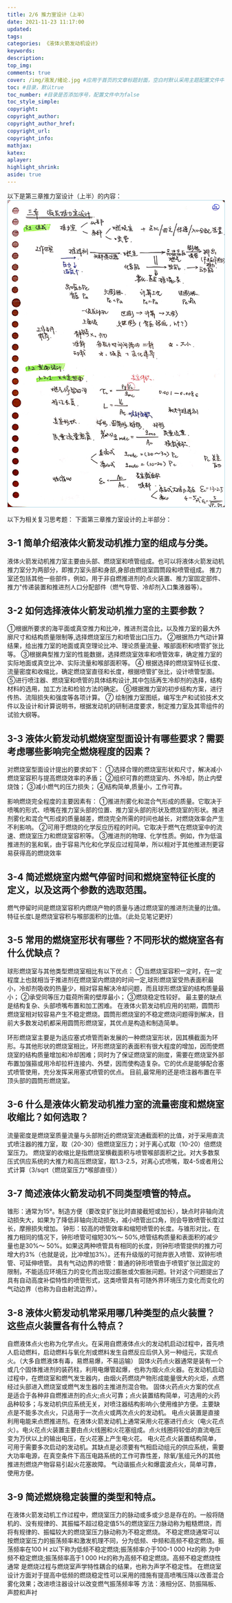 ```yaml
---
title: 2/6 推力室设计（上半）
date: 2021-11-23 11:17:00
updated:
tags:
categories: 《液体火箭发动机设计》
keywords:
description:
top_img:
comments: true
cover: /img/液发/绪论.jpg #应用于首页的文章标题封面，空白时默认采用主题配置文件中89/92行的参数，可选false
toc: #目录，默认true
toc_number: #目录是否添加序号，配置文件中为false
toc_style_simple:
copyright:
copyright_author:
copyright_author_href:
copyright_url:
copyright_info:
mathjax:
katex:
aplayer:
highlight_shrink:
aside: true
---
```

以下是第三章推力室设计（上半）的内容：
![第三章笔记1](/img/液发/11.jpeg)

以下为相关复习思考题：
下面第三章推力室设计的上半部分：
## 3-1 简单介绍液体火箭发动机推力室的组成与分类。
液体火箭发动机推力室主要由头部、燃烧室和喷管组成。也可以将液体火箭发动机推力室分为两部分，即推力室头部和身部,身部由燃烧室圆筒段和喷管组成。
推力室还包括其他一些部件，例如，用于非自燃推进剂的点火装置、推力室固定部件、推力"传递装置和推进剂人口分配部件（燃气导管、冷却剂入口集液器等）。

## 3-2 如何选择液体火箭发动机推力室的主要参数？
①根据所要求的海平面或真空推力和比冲，推进剂混合比，以及推力室的最大外廓尺寸和结构质量限制等,选择燃烧室压力和喷管出口压力。
②根据热力气动计算结果，给出推力室的地面或真空理论比冲、理论质量流量、喉部面积和喷管扩张比等。
③根据典型推力室的性能数据，选择燃烧室效率和喷管效率，确定推力室的实际地面或真空比冲、实际流量和喉部面积等。
④ 根据选择的燃烧室特征长度、流量密度和收缩比，确定燃烧室直径和长度，根据喷管扩张比，设计喷管型面。
⑤进行喷注器、燃烧室和喷管的具体结构设计,其中包括再生冷却剂的选择，结构材料的选用，加工方法和检验方法的确定。
⑥根据推力室的初步结构方案，进行传热、流阻损失和强度等各项计算。
⑦ 绘制推力室图纸，编写生产和试验技术文件以及设计和计算说明书，根据发动机的研制进度要求，制定推力室及其零组件的试验大纲等。

## 3-3 液体火箭发动机燃烧室型面设计有哪些要求？需要考虑哪些影响完全燃烧程度的因素？
对燃烧室型面设计提出的要求如下：
①选择合理的燃烧室形状和尺寸，解决减小燃烧室容积与提高燃烧效率的矛盾；
②组织可靠的燃烧室内、外冷却，防止内壁烧蚀；
③减小燃气的压力损失；
④结构简单,质量小，工作可靠。

影响燃烧完全程度的主要因素有：
①推进剂雾化和混合气形成的质量。它取决于喷嘴的形式、喷嘴在推力室头部的位置、推力室头部的形状及燃烧室的形状。推进剂雾化和混合气形成的质量越差，燃烧完全所需的时间也越长，对燃烧效率会产生不利影响。
②可用于燃烧的化学反应历程的时间。它取决于燃气在燃烧室中的流速、燃烧室压力和燃烧室容积等。
③推进剂的物理、化学性质。例如，作为低温推进剂的氢和氧，由于容易汽化和化学反应过程简单，所以相对于其他推进剂更容易获得高的燃烧效率

## 3-4 简述燃烧室内燃气停留时间和燃烧室特征长度的定义，以及这两个参数的选取范围。
燃气停留时间是燃烧室容积内燃烧产物的质量与通过燃烧室的推进剂流量的比值。
特征长度L是燃烧室容积与喉部面积的比值。（此处见笔记更好）

## 3-5 常用的燃烧室形状有哪些？不同形状的燃烧室各有什么优缺点？
球形燃烧室与其他类型燃烧室相比有以下优点：
①当燃烧室容积一定时，在一定程度上也就相当于推进剂在燃烧室内燃烧的时间一定,球形燃烧室受热表面积最小，冷却剂吸收的热量少，相对容易解决冷却问题，而且球形燃烧室的结构质量最小；
②承受同等压力载荷所需的壁厚最小；
③燃烧稳定性较好。
最主要的缺点是结构复杂、头部喷嘴布置和加工困难。
在液体火箭发动机应用的初期，圆筒形燃烧室相对较容易产生不稳定燃烧。圆筒形燃烧室的不稳定燃烧问题得到解决，目前大多数发动机都采用圆筒形燃烧室，其优点是构造和制造简单。

环形燃烧室主要是为适应塞式喷管而新发展的一种燃烧室形状，因其横截面为环形。与其他形状的燃烧室相比，环形燃烧室的表面积有很大程度的增加，因而使燃烧室的结构质量增加和冷却困难；同时为了保证燃烧室的刚度，需要在燃烧室外部布置加强箍或用冷却拉杆连接内、外壁，因而使构造复杂。它的优点是能够配合塞式喷管使用，充分发挥采用塞式喷管的优点。
目前,最常用的还是喷注器布置在平顶头部的圆筒形燃烧室。

## 3-6 什么是液体火箭发动机推力室的流量密度和燃烧室收缩比？如何选取？
流量密度是燃烧室质量流量与头部附近的燃烧室流通截面积的比值，对于采用直流式喷注器的推力室，取（20-30）倍燃烧室压力；对于离心式取（10-20）倍燃烧室压力。
燃烧室的收缩比是指燃烧室横截面积与喷管喉部面积之比。对大多数泵压式供应系统的大推力和高压燃烧室，取1.3-2.5，对离心式喷嘴，取4-5或者用公式计算（3/sqrt（燃烧室压力*喉部直径））

## 3-7 简述液体火箭发动机不同类型喷管的特点。
锥形：通常为15°。制造方便（要改变扩张比时直接截短或加长），缺点时非轴向流动损失大，如果为了降低非轴向流动损失，减小喷管出口角，则会导致喷管长度过长，摩擦损失增加。
钟形：较高的喷管效率和缩短喷管的长度。与锥形对比，在推力相同的情况下，钟形喷管可缩短30%〜 50%,喷管结构质量和表面积的减少量也是30%〜 50%。如果这两种喷管具有相同的长度，则钟形喷管提供的推力可增大约3%（也就是说，比冲增加3%）。还有升级版的可抛弃嵌入喷管、双钟形喷管、可延伸喷管。
具有气动边界的喷管：普通的钟形喷管由于喷管扩张比固定的限制，不能适应环境压力的变化而出现过膨胀或欠膨胀问题。针对这个问题提出了具有自动高度补偿特性的喷管形式，这类喷管具有可随外界环境压力变化而变化的气动边界（也称为自由射流边界）。

## 3-8 液体火箭发动机常采用哪几种类型的点火装置？这些点火装置各有什么特点？
自燃液体点火也称为化学点火。在采用自燃液体点火的发动机启动过程中，首先喷人启动燃料，启动燃料与氧化剂或燃料发生自燃反应后供入另一种组元，实现点火。（大多自燃液体有毒，易燃易爆，不易运输）
固体火药点火器通常是装有一个或几个固体推进剂的装药柱，利用电爆管起爆，也称为烟火点火器。在发动机启动过程中，在燃烧室和燃气发生器内，由烟火药燃烧产物形成能量很大的火炬，点燃经过头部进入燃烧室或燃气发生器的主推进剂混合物。
固体火药点火方案的优点是适合于各种非自燃推进剂的点火;点火可靠；点火装置结构简单，可选用的火药品种较多；与发动机供应系统无关，对喷注器结构影响小;使用维护方便。主要缺点是不能多次点火，只适用于一次点火或两次点火的发动机。
电点火装置是直接利用电能来点燃推进剂。在液体火箭发动机上通常采用火花塞进行点火（电火花点火）。电火花点火装置主要由点火线圈和火花塞组成。点火线圈将较低的直流电压变为万伏以上的输出电压，在火花塞上产生电火花。
电火花点火装置结构简单，可用于需要多次启动的发动机。其缺点是必须要有气相启动组元的供应系统，需要大功率电源，在真空条件下高压电路系统的工作可靠性差，除氧/氢组元外的其他推进剂燃烧产物容易引起火花塞故障。
气动谐振点火和爆震波点火，简单可靠，使用方便。

## 3-9 简述燃烧稳定装置的类型和特点。
在液体火箭发动机工作过程中，燃烧室压力的脉动或多或少总是存在的。一般将随机的、没有规律的、其振幅不超过稳定值5%的燃烧室压力脉动称为粗糙燃烧，而将有规律的、振幅较大的燃烧室压力脉动称为不稳定燃烧。
不稳定燃烧通常可以按燃烧室压力的振荡频率和激发机理不同，分为低频、中频和高频不稳定燃烧。振荡频率在100 H z以下称为低频不稳定燃烧;振荡频率介于100-1 000 Hz的称 为中频不稳定燃烧;振荡频率高于1 000 Hz的称为高频不稳定燃烧。高频不稳定燃烧性通常 是燃烧过程与燃烧室声学特性耦合的结果，也称为声学不稳定性。
在燃烧室设计方面对于提高中低频的燃烧稳定性可以采用的措施有提高喷嘴压降以改善混合雾化效果；改进喷注器设计以改变燃气振荡频率等
方法：液相分区、防振隔板、声腔和声衬


<style>
    p img{
        border: solid lightblue 1px;
    }
</style>